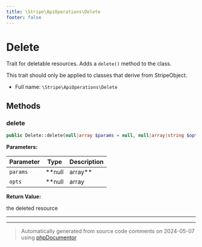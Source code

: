 ```yaml
---
title: \Stripe\ApiOperations\Delete
footer: false
---
```


# Delete

Trait for deletable resources. Adds a `delete()` method to the class.

This trait should only be applied to classes that derive from StripeObject.

* Full name: `\Stripe\ApiOperations\Delete`




## Methods

### delete



```php
public Delete::delete(null|array $params = null, null|array|string $opts = null): static
```








**Parameters:**

| Parameter | Type | Description |
|-----------|------|-------------|
| `params` | **null|array** |  |
| `opts` | **null|array|string** |  |


**Return Value:**

the deleted resource



---

---
> Automatically generated from source code comments on 2024-05-07 using [phpDocumentor](http://www.phpdoc.org/)

